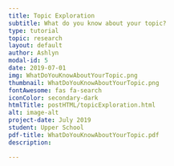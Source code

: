 ```yaml
---
title: Topic Exploration
subtitle: What do you know about your topic?
type: tutorial
topic: research
layout: default
author: Ashlyn
modal-id: 5
date: 2019-07-01
img: WhatDoYouKnowAboutYourTopic.png
thumbnail: WhatDoYouKnowAboutYourTopic.png
fontAwesome: fas fa-search 
iconColor: secondary-dark
htmlTitle: postHTML/topicExploration.html
alt: image-alt
project-date: July 2019
student: Upper School 
pdf-title: WhatDoYouKnowAboutYourTopic.pdf
description: 

---
```

